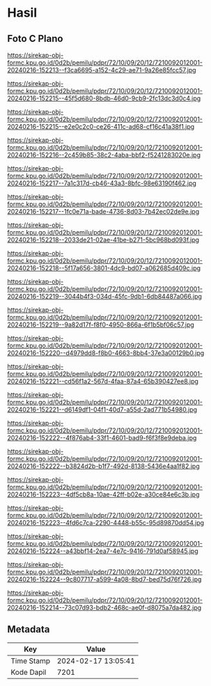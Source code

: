 # Hasil

## Foto C Plano

https://sirekap-obj-formc.kpu.go.id/0d2b/pemilu/pdpr/72/10/09/20/12/7210092012001-20240216-152213--f3ca6695-a152-4c29-ae71-9a26e85fcc57.jpg

https://sirekap-obj-formc.kpu.go.id/0d2b/pemilu/pdpr/72/10/09/20/12/7210092012001-20240216-152215--45f5d680-8bdb-46d0-9cb9-2fc13dc3d0c4.jpg

https://sirekap-obj-formc.kpu.go.id/0d2b/pemilu/pdpr/72/10/09/20/12/7210092012001-20240216-152215--e2e0c2c0-ce26-411c-ad68-cf16c41a38f1.jpg

https://sirekap-obj-formc.kpu.go.id/0d2b/pemilu/pdpr/72/10/09/20/12/7210092012001-20240216-152216--2c459b85-38c2-4aba-bbf2-f5241283020e.jpg

https://sirekap-obj-formc.kpu.go.id/0d2b/pemilu/pdpr/72/10/09/20/12/7210092012001-20240216-152217--7a1c317d-cb46-43a3-8bfc-98e63190f462.jpg

https://sirekap-obj-formc.kpu.go.id/0d2b/pemilu/pdpr/72/10/09/20/12/7210092012001-20240216-152217--1fc0e71a-bade-4736-8d03-7b42ec02de9e.jpg

https://sirekap-obj-formc.kpu.go.id/0d2b/pemilu/pdpr/72/10/09/20/12/7210092012001-20240216-152218--2033de21-02ae-41be-b271-5bc968bd093f.jpg

https://sirekap-obj-formc.kpu.go.id/0d2b/pemilu/pdpr/72/10/09/20/12/7210092012001-20240216-152218--5f17a656-3801-4dc9-bd07-a062685d409c.jpg

https://sirekap-obj-formc.kpu.go.id/0d2b/pemilu/pdpr/72/10/09/20/12/7210092012001-20240216-152219--3044b4f3-034d-45fc-9db1-6db84487a066.jpg

https://sirekap-obj-formc.kpu.go.id/0d2b/pemilu/pdpr/72/10/09/20/12/7210092012001-20240216-152219--9a82d17f-f8f0-4950-866a-6f1b5bf06c57.jpg

https://sirekap-obj-formc.kpu.go.id/0d2b/pemilu/pdpr/72/10/09/20/12/7210092012001-20240216-152220--d4979dd8-f8b0-4663-8bb4-37e3a00129b0.jpg

https://sirekap-obj-formc.kpu.go.id/0d2b/pemilu/pdpr/72/10/09/20/12/7210092012001-20240216-152221--cd56f1a2-567d-4faa-87a4-65b390427ee8.jpg

https://sirekap-obj-formc.kpu.go.id/0d2b/pemilu/pdpr/72/10/09/20/12/7210092012001-20240216-152221--d6149df1-04f1-40d7-a55d-2ad771b54980.jpg

https://sirekap-obj-formc.kpu.go.id/0d2b/pemilu/pdpr/72/10/09/20/12/7210092012001-20240216-152222--4f876ab4-33f1-4601-bad9-f6f3f8e9deba.jpg

https://sirekap-obj-formc.kpu.go.id/0d2b/pemilu/pdpr/72/10/09/20/12/7210092012001-20240216-152222--b3824d2b-b1f7-492d-8138-5436e4aa1f82.jpg

https://sirekap-obj-formc.kpu.go.id/0d2b/pemilu/pdpr/72/10/09/20/12/7210092012001-20240216-152223--4df5cb8a-10ae-42ff-b02e-a30ce84e6c3b.jpg

https://sirekap-obj-formc.kpu.go.id/0d2b/pemilu/pdpr/72/10/09/20/12/7210092012001-20240216-152223--4fd6c7ca-2290-4448-b55c-95d89870dd54.jpg

https://sirekap-obj-formc.kpu.go.id/0d2b/pemilu/pdpr/72/10/09/20/12/7210092012001-20240216-152224--a43bbf14-2ea7-4e7c-9416-791d0af58945.jpg

https://sirekap-obj-formc.kpu.go.id/0d2b/pemilu/pdpr/72/10/09/20/12/7210092012001-20240216-152224--9c807717-a599-4a08-8bd7-bed75d76f726.jpg

https://sirekap-obj-formc.kpu.go.id/0d2b/pemilu/pdpr/72/10/09/20/12/7210092012001-20240216-152214--73c07d93-bdb2-468c-ae0f-d8075a7da482.jpg


## Metadata

| Key        | Value               |
| ---------- | ------------------- |
| Time Stamp | 2024-02-17 13:05:41 |
| Kode Dapil | 7201                |



